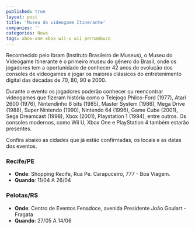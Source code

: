 ```yaml
---
published: true
layout: post
title: 'Museu do videogame Itinerante'
companies: ''
categories: News
tags: xbox-one xbox wii-u wii pernambuco
---
```

Reconhecido pelo Ibram (Instituto Brasileiro de Museus), o Museu do Videogame Itinerante é o primeiro museu do gênero do Brasil, onde os jogadores tem a oportunidade de conhecer 42 anos de evolução dos consoles de videogames e jogar os maiores clássicos do entretenimento digital das décadas de 70, 80, 90 e 2000. 

Durante o evento os jogadores poderão conhecer ou reencontrar videogames que fizeram história como o Telejogo Philco-Ford (1977), Atari 2600 (1976), Nintendinho 8 bits (1985), Master System (1986), Mega Drive (1988), Super Nintendo (1990), Nintendo 64 (1996), Game Cube (2001), Sega Dreamcast (1998), Xbox (2001), Playstation 1 (1994), entre outros. Os consoles modernos, como Wii U, Xbox One e PlayStation 4 também estarão presentes.

Confira abaixo as cidades que já estão confirmadas, os locais e as datas dos eventos.

### Recife/PE
* **Onde**:  Shopping Recife, Rua Pe. Carapuceiro, 777 - Boa Viagem.
* **Quando**:  11/04 A 26/04

### Pelotas/RS
* **Onde**: Centro de Eventos Fenadoce, avenida Presidente João Goulart - Fragata
* **Quando**:  27/05 A 14/06